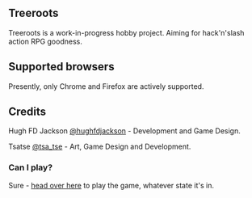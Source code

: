 ## Treeroots

Treeroots is a work-in-progress hobby project.  Aiming for hack'n'slash action RPG goodness.

## Supported browsers

Presently, only Chrome and Firefox are actively supported.  

## Credits

Hugh FD Jackson [@hughfdjackson](https://twitter.com/#!/hughfdjackson) - Development and Game Design.

Tsatse [@tsa_tse](https://twitter.com/#!/tsa_tse) - Art, Game Design and Development.


### Can I play?

Sure - [head over here](http://hughfdjackson.github.com/treeroots) to play the game, whatever state it's in.
